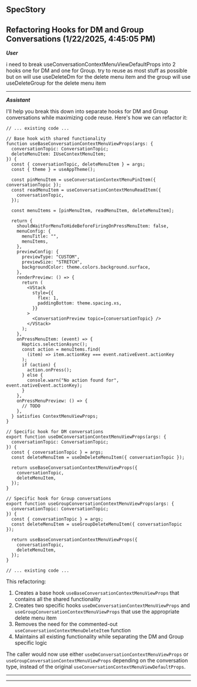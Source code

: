 ## SpecStory

## Refactoring Hooks for DM and Group Conversations (1/22/2025, 4:45:05 PM)

_**User**_

i need to break useConversationContextMenuViewDefaultProps into 2 hooks one for DM and one for Group. try to reuse as most stuff as possible but on will use useDeleteDm for the delete menu item and the group will use useDeleteGroup for the delete menu item

---

_**Assistant**_

I'll help you break this down into separate hooks for DM and Group conversations while maximizing code reuse. Here's how we can refactor it:

```typescript:features/conversation-list/hooks/use-conversation-list-item-context-menu-default-props.tsx
// ... existing code ...

// Base hook with shared functionality
function useBaseConversationContextMenuViewProps(args: {
  conversationTopic: ConversationTopic;
  deleteMenuItem: IUseContextMenuItem;
}) {
  const { conversationTopic, deleteMenuItem } = args;
  const { theme } = useAppTheme();

  const pinMenuItem = useConversationContextMenuPinItem({ conversationTopic });
  const readMenuItem = useConversationContextMenuReadItem({
    conversationTopic,
  });

  const menuItems = [pinMenuItem, readMenuItem, deleteMenuItem];

  return {
    shouldWaitForMenuToHideBeforeFiringOnPressMenuItem: false,
    menuConfig: {
      menuTitle: "",
      menuItems,
    },
    previewConfig: {
      previewType: "CUSTOM",
      previewSize: "STRETCH",
      backgroundColor: theme.colors.background.surface,
    },
    renderPreview: () => {
      return (
        <VStack
          style={{
            flex: 1,
            paddingBottom: theme.spacing.xs,
          }}
        >
          <ConversationPreview topic={conversationTopic} />
        </VStack>
      );
    },
    onPressMenuItem: (event) => {
      Haptics.selectionAsync();
      const action = menuItems.find(
        (item) => item.actionKey === event.nativeEvent.actionKey
      );
      if (action) {
        action.onPress();
      } else {
        console.warn("No action found for", event.nativeEvent.actionKey);
      }
    },
    onPressMenuPreview: () => {
      // TODO
    },
  } satisfies ContextMenuViewProps;
}

// Specific hook for DM conversations
export function useDmConversationContextMenuViewProps(args: {
  conversationTopic: ConversationTopic;
}) {
  const { conversationTopic } = args;
  const deleteMenuItem = useDmDeleteMenuItem({ conversationTopic });
  
  return useBaseConversationContextMenuViewProps({
    conversationTopic,
    deleteMenuItem,
  });
}

// Specific hook for Group conversations
export function useGroupConversationContextMenuViewProps(args: {
  conversationTopic: ConversationTopic;
}) {
  const { conversationTopic } = args;
  const deleteMenuItem = useGroupDeleteMenuItem({ conversationTopic });
  
  return useBaseConversationContextMenuViewProps({
    conversationTopic,
    deleteMenuItem,
  });
}

// ... existing code ...
```

This refactoring:
1. Creates a base hook `useBaseConversationContextMenuViewProps` that contains all the shared functionality
2. Creates two specific hooks `useDmConversationContextMenuViewProps` and `useGroupConversationContextMenuViewProps` that use the appropriate delete menu item
3. Removes the need for the commented-out `useConversationContextMenuDeleteItem` function
4. Maintains all existing functionality while separating the DM and Group specific logic

The caller would now use either `useDmConversationContextMenuViewProps` or `useGroupConversationContextMenuViewProps` depending on the conversation type, instead of the original `useConversationContextMenuViewDefaultProps`.

---



---

